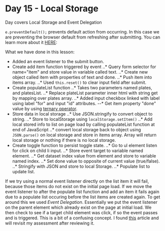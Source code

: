 # Day 15 - Local Storage

Day covers Local Storage and Event Delegation

`e.preventDefault();` prevents default action from occurring. In this case we are preventing the browser default from refreshing after submitting. You can learn more about it [HERE](https://developer.mozilla.org/en-US/docs/Web/API/Event/preventDefault 'MDM Event.preventDefault()'):


What we have done in this lesson:
* Added an event listener to the submit button.
* Create add item function triggered by event
..* Query form selector for name="item" and store value in variable called text.
..* Create new object called item with properties of text and done.
..* Push item into items array.
..* Used `this.reset()` to clear input field after submit.
* Create populateList function
..* Takes two parameters named plates, and platesList.
..* Replace plateList parameter inner html with string get by mapping over plates array.
..* Added input checkbox linked with label using label "for" and input "id" attributes.
--* Get item property "done" value by using [ternary operator](https://developer.mozilla.org/en-US/docs/Web/JavaScript/Reference/Operators/Conditional_Operator 'MDN Ternary Operator').
* Store data in local storage
..* Use JSON.stringify to convert object to string.
..* Store to localStorage using `localStorage.setItem()`
..* Add local stored info to list on page load by calling populateList function at end of JavaScript
..* convert local storage back to object using `JSON.parse()` on local storage and store in items array. Array will return local storage or nothing if there is no local storage.
* Create toggle function to persist toggle state.
..* Go to ul element listen for click on child li input.
..* Store event target to variable named element.
..* Get dataset index value from element and store to variable named index.
..* Set done value to opposite of current value (true/false).
..* Stringify with JSON and store to local Storage.
..* Populate list to update list.

If we try using a normal event listener directly on the list item it will fail, because those items do not exist on the initial page load. If we move the event listener to after the populate list function and add an item it fails again due to a populate list occuring before the list items are created again. To get around this we used _Event Delegation_. Essentially we put the event listener on the parent element which already exist on the page at initial load. We then check to see if a target child element was click, if so the event passes and is triggered. This is a bit of a confusing concept. I found [this](https://davidwalsh.name/event-delegate 'David Walsh Event Delegation') article and will revisit my assessment after reviewing it.
